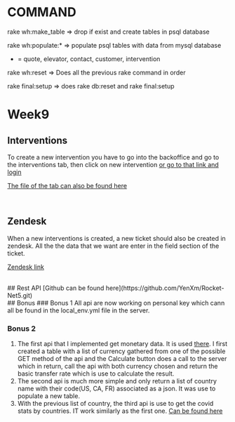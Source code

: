 # COMMAND

rake wh:make_table  => drop if exist and create tables in psql database

rake wh:populate:* => populate psql tables with data from mysql database 

* = quote, elevator, contact, customer, intervention

rake wh:reset => Does all the previous rake command in order

rake final:setup  => does rake db:reset and rake final:setup


# Week9
## Interventions
To create a new intervention you have to go into the backoffice and go to the interventions tab, then click on new intervention [or go to that link and login](http://rocketyenxm.site/admin/interventions/new)

[The file of the tab can also be found here](https://github.com/YenXm/Rocket-Elevators-Foundation/blob/master/app/admin/interventions.rb)

<br>

## Zendesk
When a new interventions is created, a new ticket should also be created in zendesk. All the the data that we want are enter in the field section of the ticket.

[Zendesk link](https://rocketelevator8423.zendesk.com/agent/)

<br>
## Rest API 
[Github can be found here](https://github.com/YenXm/Rocket-Net5.git)

<br>
## Bonus
### Bonus 1
All api are now working on personal key which cann all be found in the local_env.yml file in the server.

### Bonus 2
1. The first api that I implemented get monetary data. It is used [there](http://rocketyenxm.site/admin/exchange_rate). I first created a table with a list of currency gathered from one of the possible GET method of the api and the Calculate button does a call to the server which in return, call the api with both currency chosen and return the basic transfer rate which is use to calculate the result.
2. The second api is much more simple and only return a list of country name with their code(US, CA, FR) associated as a json. It was use to populate a new table.
3. With the previous list of country, the third api is use to get the covid stats by countries. IT work similarly as the first one. [Can be found here](http://rocketyenxm.site/admin/covid_stats)



